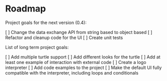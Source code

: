 # Roadmap

Project goals for the next version (0.4):

[ ] Change the data exchange API from string based to object based
[ ] Refactor and cleanup code for the UI
[ ] Create unit tests

List of long term project goals:

[ ] Add multiple turtle support
[ ] Add different looks for the turtle
[ ] Add at least one example of interaction with external code
[ ] Create a logo interpreter
[ ] Add code examples to the project
[ ] Make the default UI fully compatible with the interpreter, including loops and conditionals
